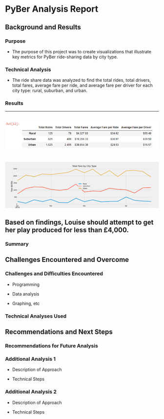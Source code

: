 # PyBer Analysis Report

## Background and Results

### Purpose
  - The purpose of this project was to create visualizations that illustrate key metrics for PyBer ride-sharing data by city type.

### Technical Analysis
  - The ride share data was analyzed to find the total rides, total drivers, total fares, average fare per ride, and average fare per driver for each city type: rural, suburban, and urban.

### Results
---
![Results DataFrame](analysis/Challenge_DataFrame.png)
---
![Results_Figure](analysis/Challenge_Fig.png)
---
Based on findings, Louise should attempt to get her play produced for less than £4,000. 
---

### Summary

## Challenges Encountered and Overcome

### Challenges and Difficulties Encountered

* Programming

* Data analysis

* Graphing, etc

### Technical Analyses Used

## Recommendations and Next Steps

### Recommendations for Future Analysis

### Additional Analysis 1

* Description of Approach

* Technical Steps

### Additional Analysis 2

* Description of Approach

* Technical Steps
